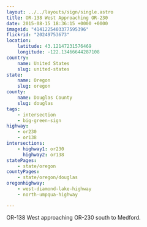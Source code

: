 ```yaml
---
layout: ../../layouts/sign/single.astro
title: OR-138 West Approaching OR-230
date: 2015-08-15 18:36:15 +0000 +0000
imageid: "4141225403377595396"
flickrid: "20249753673"
location:
    latitude: 43.12147231576469
    longitude: -122.13466644287108
country:
    name: United States
    slug: united-states
state:
    name: Oregon
    slug: oregon
county:
    name: Douglas County
    slug: douglas
tags:
    - intersection
    - big-green-sign
highway:
    - or230
    - or138
intersections:
    - highway1: or230
      highway2: or138
statePages:
    - state/oregon
countyPages:
    - state/oregon/douglas
oregonhighway:
    - west-diamond-lake-highway
    - north-umpqua-highway

---
```

OR-138 West approaching OR-230 south to Medford.